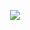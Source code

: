 <p align='center'>
    <img src="https://capsule-render.vercel.app/api?type=waving&height=300&color=gradient&text=Instagram%20CLone"/>
</p>
